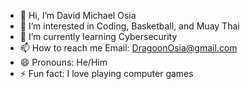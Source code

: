 - 👋 Hi, I’m David Michael Osia
- 👀 I’m interested in Coding, Basketball, and Muay Thai
- 🌱 I’m currently learning Cybersecurity
- 📫 How to reach me 
      Email: DragoonOsia@gmail.com
- 😄 Pronouns: He/Him
- ⚡ Fun fact: I love playing computer games

<!---
DragoonOsia/DragoonOsia is a ✨ special ✨ repository because its `README.md` (this file) appears on your GitHub profile.
You can click the Preview link to take a look at your changes.
--->
